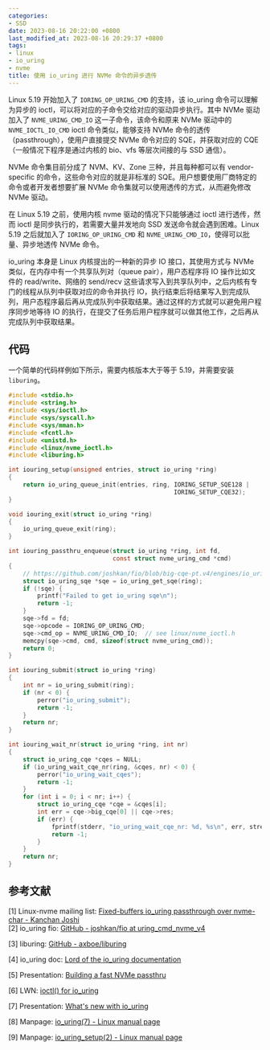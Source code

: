 ```yaml
---
categories:
- SSD
date: 2023-08-16 20:22:00 +0800
last_modified_at: 2023-08-16 20:29:37 +0800
tags:
- linux
- io_uring
- nvme
title: 使用 io_uring 进行 NVMe 命令的异步透传
---
```


Linux 5.19 开始加入了 `IORING_OP_URING_CMD` 的支持，该 io_uring 命令可以理解为异步的 ioctl，可以将对应的子命令交给对应的驱动异步执行。其中 NVMe 驱动加入了 `NVME_URING_CMD_IO` 这一子命令，该命令和原来 NVMe 驱动中的 `NVME_IOCTL_IO_CMD` ioctl 命令类似，能够支持 NVMe 命令的透传（passthrough），使用户直接提交 NVMe 命令对应的 SQE，并获取对应的 CQE（一般情况下程序是通过内核的 bio、vfs 等层次间接的与 SSD 通信）。

NVMe 命令集目前分成了 NVM、KV、Zone 三种，并且每种都可以有 vendor-specific 的命令，这些命令对应的就是非标准的 SQE。用户想要使用厂商特定的命令或者开发者想要扩展 NVMe 命令集就可以使用透传的方式，从而避免修改 NVMe 驱动。

在 Linux 5.19 之前，使用内核 nvme 驱动的情况下只能够通过 ioctl 进行透传，然而 ioctl 是同步执行的，若需要大量并发地向 SSD 发送命令就会遇到困难。Linux 5.19 之后就加入了 `IORING_OP_URING_CMD` 和 `NVME_URING_CMD_IO`，使得可以批量、异步地透传 NVMe 命令。

io_uring 本身是 Linux 内核提出的一种新的异步 IO 接口，其使用方式与 NVMe 类似，在内存中有一个共享队列对（queue pair），用户态程序将 IO 操作比如文件的 read/write、网络的 send/recv 这些请求写入到共享队列中，之后内核有专门的线程从队列中获取对应的命令并执行 IO，执行结束后将结果写入到完成队列，用户态程序最后再从完成队列中获取结果。通过这样的方式就可以避免用户程序同步地等待 IO 的执行，在提交了任务后用户程序就可以做其他工作，之后再从完成队列中获取结果。

## 代码

一个简单的代码样例如下所示，需要内核版本大于等于 5.19，并需要安装 `liburing`。

```c
#include <stdio.h>
#include <string.h>
#include <sys/ioctl.h>
#include <sys/syscall.h>
#include <sys/mman.h>
#include <fcntl.h>
#include <unistd.h>
#include <linux/nvme_ioctl.h>
#include <liburing.h>

int iouring_setup(unsigned entries, struct io_uring *ring)
{
    return io_uring_queue_init(entries, ring, IORING_SETUP_SQE128 |
                                              IORING_SETUP_CQE32);
}

void iouring_exit(struct io_uring *ring)
{
    io_uring_queue_exit(ring);
}

int iouring_passthru_enqueue(struct io_uring *ring, int fd,
                             const struct nvme_uring_cmd *cmd)
{
    // https://github.com/joshkan/fio/blob/big-cqe-pt.v4/engines/io_uring.c
    struct io_uring_sqe *sqe = io_uring_get_sqe(ring);
    if (!sqe) {
        printf("Failed to get io_uring sqe\n");
        return -1;
    }
    sqe->fd = fd;
    sqe->opcode = IORING_OP_URING_CMD;
    sqe->cmd_op = NVME_URING_CMD_IO;  // see linux/nvme_ioctl.h
    memcpy(sqe->cmd, cmd, sizeof(struct nvme_uring_cmd));
    return 0;
}

int iouring_submit(struct io_uring *ring)
{
    int nr = io_uring_submit(ring);
    if (nr < 0) {
        perror("io_uring_submit");
        return -1;
    }
    return nr;
}

int iouring_wait_nr(struct io_uring *ring, int nr)
{
    struct io_uring_cqe *cqes = NULL;
    if (io_uring_wait_cqe_nr(ring, &cqes, nr) < 0) {
        perror("io_uring_wait_cqes");
        return -1;
    }
    for (int i = 0; i < nr; i++) {
        struct io_uring_cqe *cqe = &cqes[i];
        int err = cqe->big_cqe[0] || cqe->res;
        if (err) {
            fprintf(stderr, "io_uring_wait_cqe_nr: %d, %s\n", err, strerror(-err));
            return -1;
        }
    }
    return nr;
}
```

## 参考文献

[1] Linux-nvme mailing list: [Fixed-buffers io\_uring passthrough over nvme-char - Kanchan Joshi](https://lore.kernel.org/linux-nvme/20210805125539.66958-1-joshi.k@samsung.com/) \
[2] io_uring fio: [GitHub - joshkan/fio at uring\_cmd\_nvme\_v4](https://github.com/joshkan/fio/blob/big-cqe-pt.v4/engines/io_uring.c)

[3] liburing: [GitHub - axboe/liburing](https://github.com/axboe/liburing)

[4] io_uring doc: [Lord of the io\_uring documentation](https://unixism.net/loti/index.html)

[5] Presentation: [Building a fast NVMe passthru](https://lpc.events/event/11/contributions/989/attachments/747/1723/lpc-2021-building-a-fast-passthru.pdf)

[6] LWN: [ioctl() for io\_uring]( https://lwn.net/Articles/844875/ )

[7] Presentation: [What's new with io\_uring](https://kernel.dk/axboe-kr2022.pdf)

[8] Manpage: [io\_uring(7) - Linux manual page](https://man7.org/linux/man-pages/man7/io_uring.7.html)

[9] Manpage: [io\_uring\_setup(2) - Linux manual page](https://man7.org/linux/man-pages/man2/io_uring_setup.2.html)